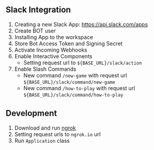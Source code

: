 
## Slack Integration

1. Creating a new Slack App: https://api.slack.com/apps
2. Create BOT user
3. Installing App to the workspace
4. Store Bot Access Token and Signing Secret
5. Activate Incoming Webhooks
6. Enable Interactive Components
    * Setting request url to `${BASE_URL}/slack/action`
7. Enable Slash Commands 
    * New command `/new-game` with request url `${BASE_URL}/slack/command/new-game`
    * New command `/how-to-play` with request url `${BASE_URL}/slack/command/how-to-play`
    
    
## Development

1. Download and run [ngrok](https://dashboard.ngrok.com)
2. Setting request urls to `ngrok.io` url
3. Run `Application` class